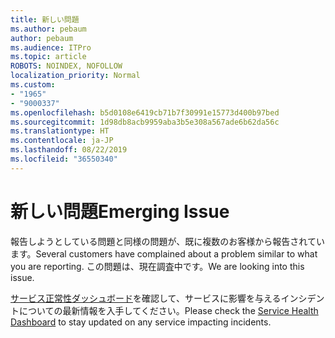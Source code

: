 ```yaml
---
title: 新しい問題
ms.author: pebaum
author: pebaum
ms.audience: ITPro
ms.topic: article
ROBOTS: NOINDEX, NOFOLLOW
localization_priority: Normal
ms.custom:
- "1965"
- "9000337"
ms.openlocfilehash: b5d0108e6419cb71b7f30991e15773d400b97bed
ms.sourcegitcommit: 1d98db8acb9959aba3b5e308a567ade6b62da56c
ms.translationtype: HT
ms.contentlocale: ja-JP
ms.lasthandoff: 08/22/2019
ms.locfileid: "36550340"
---
```

# <a name="emerging-issue"></a><span data-ttu-id="0259a-102">新しい問題</span><span class="sxs-lookup"><span data-stu-id="0259a-102">Emerging Issue</span></span>

<span data-ttu-id="0259a-103">報告しようとしている問題と同様の問題が、既に複数のお客様から報告されています。</span><span class="sxs-lookup"><span data-stu-id="0259a-103">Several customers have complained about a problem similar to what you are reporting.</span></span> <span data-ttu-id="0259a-104">この問題は、現在調査中です。</span><span class="sxs-lookup"><span data-stu-id="0259a-104">We are looking into this issue.</span></span>

<span data-ttu-id="0259a-105">[サービス正常性ダッシュボード](https://admin.microsoft.com/adminportal/home#/servicehealth)を確認して、サービスに影響を与えるインシデントについての最新情報を入手してください。</span><span class="sxs-lookup"><span data-stu-id="0259a-105">Please check the [Service Health Dashboard](https://admin.microsoft.com/adminportal/home#/servicehealth) to stay updated on any service impacting incidents.</span></span>